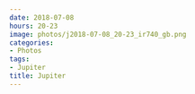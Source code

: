 ```yaml
---
date: 2018-07-08
hours: 20-23
image: photos/j2018-07-08_20-23_ir740_gb.png
categories: 
- Photos 
tags: 
- Jupiter 
title: Jupiter
---
```

